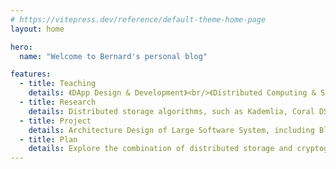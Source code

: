 ```yaml
---
# https://vitepress.dev/reference/default-theme-home-page
layout: home

hero:
  name: "Welcome to Bernard's personal blog"

features:
  - title: Teaching
    details: 《DApp Design & Development》<br/>《Distributed Computing & Storage》<br/>《Blockchain System Design & Development》
  - title: Research
    details: Distributed storage algorithms, such as Kademlia, Coral DSHT, etc.<br/>
  - title: Project
    details: Architecture Design of Large Software System, including Blockchain System and Distributed Storage System
  - title: Plan
    details: Explore the combination of distributed storage and cryptography
---
```


